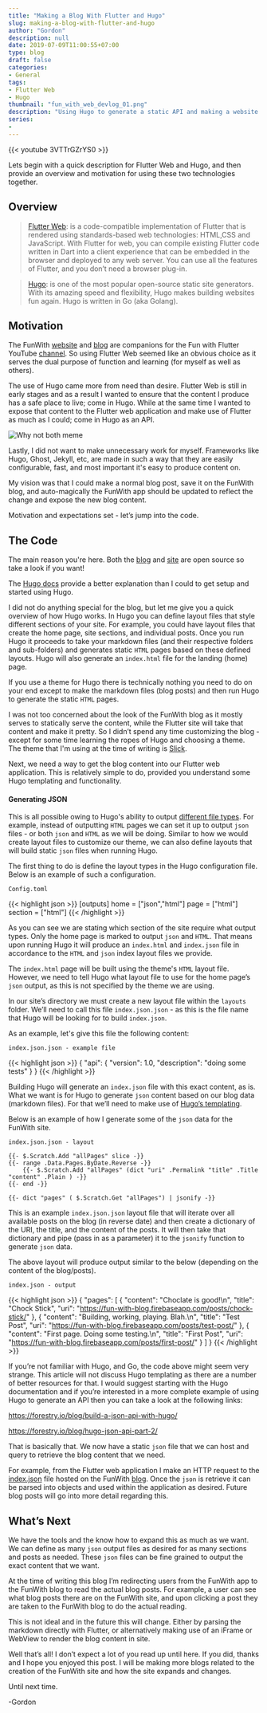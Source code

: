 ```yaml
---
title: "Making a Blog With Flutter and Hugo"
slug: making-a-blog-with-flutter-and-hugo
author: "Gordon"
description: null
date: 2019-07-09T11:00:55+07:00
type: blog
draft: false
categories:
- General
tags:
- Flutter Web
- Hugo
thumbnail: "fun_with_web_devlog_01.png"
description: "Using Hugo to generate a static API and making a website with Flutter."
series: 
-
---
```

{{< youtube 3VTTrGZrYS0 >}}

Lets begin with a quick description for Flutter Web and Hugo, and then provide an overview and motivation for using these two technologies together.

## Overview ##

> [Flutter Web](https://flutter.dev/web):
is a code-compatible implementation of Flutter that is rendered using standards-based web technologies: HTML,CSS and JavaScript. With Flutter for web, you can compile existing Flutter code written in Dart into a client experience that can be embedded in the browser and deployed to any web server. You can use all the features of Flutter, and you don’t need a browser plug-in.

> [Hugo](https://gohugo.io/):
is one of the most popular open-source static site generators. With its amazing speed and flexibility, Hugo makes building websites fun again. Hugo is written in Go (aka Golang).

## Motivation ##

The FunWith [website](https://funwith.app/) and [blog](https://fun-with-blog.firebaseapp.com/) are companions for the Fun with Flutter YouTube [channel](https://www.youtube.com/funwithflutter). So using Flutter Web seemed like an obvious choice as it serves the dual purpose of function and learning (for myself as well as others).

The use of Hugo came more from need than desire. Flutter Web is still in early stages and as a result I wanted to ensure that the content I produce has a safe place to live; come in Hugo. While at the same time I wanted to expose that content to the Flutter web application and make use of Flutter as much as I could; come in Hugo as an API.

![Why not both meme](/memes/meme_why_not_both.png)

Lastly, I did not want to make unnecessary work for myself. Frameworks like Hugo, Ghost, Jekyll, etc, are made in such a way that they are easily configurable, fast, and most important it's easy to produce content on.

My vision was that I could make a normal blog post, save it on the FunWith blog, and auto-magically the FunWith app should be updated to reflect the change and expose the new blog content.

Motivation and expectations set - let’s jump into the code.

## The Code ##

The main reason you're here. Both the [blog](https://github.com/funwithflutter/fun-with-flutter-blog) and [site](https://github.com/funwithflutter/fun-with-flutter-website) are open source so take a look if you want!

The [Hugo docs](https://gohugo.io/getting-started/quick-start/) provide a better explanation than I could to get setup and started using Hugo.

I did not do anything special for the blog, but let me give you a quick overview of how Hugo works. In Hugo you can define layout files that style different sections of your site. For example, you could have layout files that create the home page, site sections, and individual posts. Once you run Hugo it proceeds to take your markdown files (and their respective folders and sub-folders) and generates static `HTML` pages based on these defined layouts. Hugo will also generate an `index.html` file for the landing (home) page.

If you use a theme for Hugo there is technically nothing you need to do on your end except to make the markdown files (blog posts) and then run Hugo to generate the static `HTML` pages.

I was not too concerned about the look of the FunWith blog as it mostly serves to statically serve the content, while the Flutter site will take that content and make it pretty. So I didn’t spend any time customizing the blog - except for some time learning the ropes of Hugo and choosing a theme. The theme that I'm using at the time of writing is [Slick](https://themes.gohugo.io/slick/).

Next, we need a way to get the blog content into our Flutter web application. This is relatively simple to do, provided you understand some Hugo templating and functionality.

#### Generating JSON ####

This is all possible owing to Hugo's ability to output [different file types](https://gohugo.io/templates/output-formats/). For example, instead of outputting `HTML` pages we can set it up to output `json` files - or both `json` and `HTML` as we will be doing. Similar to how we would create layout files to customize our theme, we can also define layouts that will build static `json` files when running Hugo.

The first thing to do is define the layout types in the Hugo configuration file. Below is an example of such a configuration.

`Config.toml`
    
{{< highlight json >}}
[outputs]
    home = ["json","html"]
    page = ["html"]
    section = ["html"]
{{< /highlight >}}

As you can see we are stating which section of the site require what output types. Only the home page is marked to output `json` and `HTML`. That means upon running Hugo it will produce an `index.html` and `index.json` file in accordance to the `HTML` and `json` index layout files we provide.

The `index.html` page will be built using the theme's `HTML` layout file. However, we need to tell Hugo what layout file to use for the home page’s `json` output, as this is not specified by the theme we are using.

In our site’s directory we must create a new layout file within the `layouts` folder. We’ll need to call this file `index.json.json` - as this is the file name that Hugo will be looking for to build `index.json`.

As an example, let's give this file the following content:

`index.json.json - example file `  

{{< highlight json >}}
{
    "api": {
        "version": 1.0,
        "description": "doing some tests"
    }
}
{{< /highlight >}}

Building Hugo will generate an `index.json` file with this exact content, as is. What we want is for Hugo to generate `json` content based on our blog data (markdown files). For that we’ll need to make use of [Hugo’s templating](https://gohugo.io/templates/introduction/).


Below is an example of how I generate some of the `json` data for the FunWith site.

`index.json.json - layout`

    {{- $.Scratch.Add "allPages" slice -}}
    {{- range .Data.Pages.ByDate.Reverse -}}
        {{- $.Scratch.Add "allPages" (dict "uri" .Permalink "title" .Title "content" .Plain ) -}}
    {{- end -}}

    {{- dict "pages" ( $.Scratch.Get "allPages") | jsonify -}}

This is an example `index.json.json` layout file that will iterate over all available posts on the blog (in reverse date) and then create a dictionary of the URI, the title, and the content of the posts. It will then take that dictionary and pipe (pass in as a parameter) it to the `jsonify` function to generate `json` data.

The above layout will produce output similar to the below (depending on the content of the blog/posts).

`index.json - output`

{{< highlight json >}}
{
    "pages": [
        {
            "content": "Choclate is good!\n",
            "title": "Chock Stick",
            "uri": "https://fun-with-blog.firebaseapp.com/posts/chock-stick/"
        },
        {
            "content": "Building, working, playing. Blah.\n",
            "title": "Test Post",
            "uri": "https://fun-with-blog.firebaseapp.com/posts/test-post/"
        },
        {
            "content": "First page. Doing some testing.\n",
            "title": "First Post",
            "uri": "https://fun-with-blog.firebaseapp.com/posts/first-post/"
        }
    ]
}
{{< /highlight >}}

If you’re not familiar with Hugo, and Go, the code above might seem very strange. This article will not discuss Hugo templating as there are a number of better resources for that. I would suggest starting with the Hugo documentation and if you’re interested in a more complete example of using Hugo to generate an API then you can take a look at the following links:

https://forestry.io/blog/build-a-json-api-with-hugo/

https://forestry.io/blog/hugo-json-api-part-2/

That is basically that. We now have a static `json` file that we can host and query to retrieve the blog content that we need.

For example, from the Flutter web application I make an HTTP request to the [index.json](https://fun-with-blog.firebaseapp.com/index.json) file hosted on the FunWith [blog](https://fun-with-blog.firebaseapp.com/). Once the `json` is retrieve it can be parsed into objects and used within the application as desired. Future blog posts will go into more detail regarding this.

## What’s Next ##

We have the tools and the know how to expand this as much as we want. We can define as many `json` output files as desired for as many sections and posts as needed. These `json` files can be fine grained to output the exact content that we want.

At the time of writing this blog I’m redirecting users from the FunWith app to the FunWith blog to read the actual blog posts. For example, a user can see what blog posts there are on the FunWith site, and upon clicking a post they are taken to the FunWith blog to do the actual reading.

This is not ideal and in the future this will change. Either by parsing the markdown directly with Flutter, or alternatively making use of an iFrame or WebView to render the blog content in site.

Well that’s all! I don’t expect a lot of you read up until here. If you did, thanks and I hope you enjoyed this post. I will be making more blogs related to the creation of the FunWith site and how the site expands and changes.

Until next time.

-Gordon